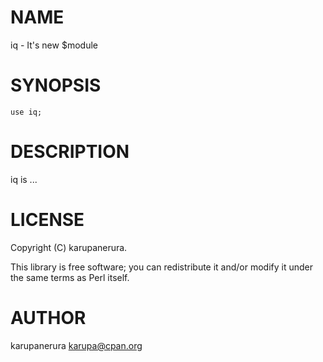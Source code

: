 # NAME

iq - It's new $module

# SYNOPSIS

    use iq;

# DESCRIPTION

iq is ...

# LICENSE

Copyright (C) karupanerura.

This library is free software; you can redistribute it and/or modify
it under the same terms as Perl itself.

# AUTHOR

karupanerura <karupa@cpan.org>
